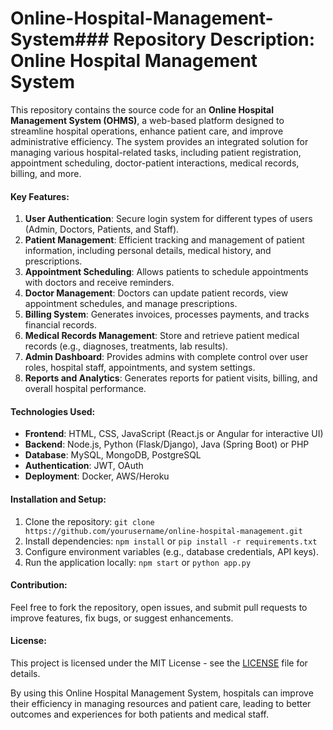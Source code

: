 # Online-Hospital-Management-System### Repository Description: Online Hospital Management System

This repository contains the source code for an **Online Hospital Management System (OHMS)**, a web-based platform designed to streamline hospital operations, enhance patient care, and improve administrative efficiency. The system provides an integrated solution for managing various hospital-related tasks, including patient registration, appointment scheduling, doctor-patient interactions, medical records, billing, and more.

#### Key Features:
1. **User Authentication**: Secure login system for different types of users (Admin, Doctors, Patients, and Staff).
2. **Patient Management**: Efficient tracking and management of patient information, including personal details, medical history, and prescriptions.
3. **Appointment Scheduling**: Allows patients to schedule appointments with doctors and receive reminders.
4. **Doctor Management**: Doctors can update patient records, view appointment schedules, and manage prescriptions.
5. **Billing System**: Generates invoices, processes payments, and tracks financial records.
6. **Medical Records Management**: Store and retrieve patient medical records (e.g., diagnoses, treatments, lab results).
7. **Admin Dashboard**: Provides admins with complete control over user roles, hospital staff, appointments, and system settings.
8. **Reports and Analytics**: Generates reports for patient visits, billing, and overall hospital performance.

#### Technologies Used:
- **Frontend**: HTML, CSS, JavaScript (React.js or Angular for interactive UI)
- **Backend**: Node.js, Python (Flask/Django), Java (Spring Boot) or PHP
- **Database**: MySQL, MongoDB, PostgreSQL
- **Authentication**: JWT, OAuth
- **Deployment**: Docker, AWS/Heroku

#### Installation and Setup:
1. Clone the repository: `git clone https://github.com/yourusername/online-hospital-management.git`
2. Install dependencies: `npm install` or `pip install -r requirements.txt`
3. Configure environment variables (e.g., database credentials, API keys).
4. Run the application locally: `npm start` or `python app.py`

#### Contribution:
Feel free to fork the repository, open issues, and submit pull requests to improve features, fix bugs, or suggest enhancements.

#### License:
This project is licensed under the MIT License - see the [LICENSE](./LICENSE) file for details.

By using this Online Hospital Management System, hospitals can improve their efficiency in managing resources and patient care, leading to better outcomes and experiences for both patients and medical staff.
